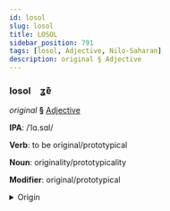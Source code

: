 ```yaml
---
id: losol
slug: losol
title: LOSOL
sidebar_position: 791
tags: [losol, Adjective, Nilo-Saharan]
description: original § Adjective
---
```


### losol&emsp;<span kind="abugida">ʓɐ͊</span>

*original* **§** [Adjective](../../tags/Adjective)

**IPA**: /ˈlɑ.sɑl/

**Verb**: to be original/prototypical

**Noun**: originality/prototypicality

**Modifier**: original/prototypical

<details>
    <summary>Origin</summary>
    Songhay lasal [lasal]<br/>
    <em>Nilo-Saharan Language Family</em>
</details>